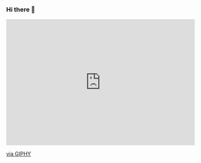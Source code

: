 ### Hi there 👋

<div style="width:100%;height:0;padding-bottom:67%;position:relative;"><iframe src="https://giphy.com/embed/GeimqsH0TLDt4tScGw?video=0" width="100%" height="100%" style="position:absolute" frameBorder="0" class="giphy-embed" allowFullScreen></iframe></div><p><a href="https://giphy.com/gifs/vibes-vibing-vibin-GeimqsH0TLDt4tScGw">via GIPHY</a></p>
